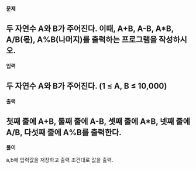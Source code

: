 **문제**

두 자연수 A와 B가 주어진다. 이때, A+B, A-B, A*B, A/B(몫), A%B(나머지)를 출력하는 프로그램을 작성하시오. 
---
**입력**

두 자연수 A와 B가 주어진다. (1 ≤ A, B ≤ 10,000)
---
**출력**

첫째 줄에 A+B, 둘째 줄에 A-B, 셋째 줄에 A*B, 넷째 줄에 A/B, 다섯째 줄에 A%B를 출력한다.
---
**풀이**

a,b에 입력값을 저장하고 출력 조건대로 값을 출력. 